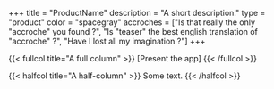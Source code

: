 +++
title = "ProductName"
description = "A short description."
type = "product"
color = "spacegray"
accroches = ["Is that really the only \"accroche\" you found ?", "Is "teaser" the best english translation of \"accroche\" ?", "Have I lost all my imagination ?"]
+++

{{< fullcol title="A full column" >}}
[Present the app]
{{< /fullcol >}}

{{< halfcol title="A half-column" >}}
Some text.
{{< /halfcol >}}